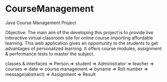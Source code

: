 # CourseManagement

Java Course Management Project

Objective:
The main aim of the developing this project is to provide live interactive   virtual classroom site for online course importing affordable learning. This web application gives an opportunity to the students to get advantages of personalized learning. It offers course modules, assignment & performance tests to master the subject.


classes & interfaces
=> Person
=> student
=> Administrator
=> teacher
=> courses
=> date 
=> course management 
=> byname 
=> Roll number
=> message(abstract) 
=> Assignment
=> Result
